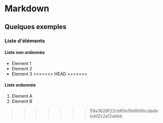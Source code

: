 # Markdown
## Quelques exemples
### Liste d'éléments
#### Liste non ordonnée
- Element 1
- Element 2
- Element 3
<<<<<<< HEAD
=======
#### Liste ordonnée
1. Element A
2. Element B
>>>>>>> 59a3628f22cb80e19d806bcdadebdd2c2a12abbb
